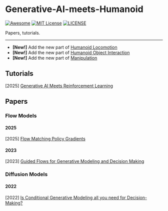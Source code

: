 # Generative-AI-meets-Humanoid

[![Awesome](https://awesome.re/badge.svg)](https://awesome.re) [![MIT License](https://img.shields.io/badge/license-MIT-green.svg)](https://opensource.org/licenses/MIT) [![LICENSE](https://img.shields.io/badge/license-Anti%20996-blue.svg)](https://github.com/996icu/996.ICU/blob/master/LICENSE)

Papers, tutorials.

---

- **[New!]** Add the new part of [Humanoid Locomotion](https://github.com/Evan-wyl/Generative-Modeling-for-Emodied-AI/blob/master/humanoid-locomotion.md)
- **[New!]** Add the new part of [Humanoid Object Interaction](https://github.com/Evan-wyl/Generative-Modeling-for-Emodied-AI/blob/master/humanoid-object-interaction.md)
- **[New!]** Add the new part of [Manipulation](https://github.com/Evan-wyl/Generative-Modeling-for-Emodied-AI/blob/master/manipulation.md)



## Tutorials

[2025] [Generative AI Meets Reinforcement Learning](https://generative-rl-tutorial.github.io/)



## Papers

### Flow Models

#### 2025

[2025] [Flow Matching Policy Gradients](https://arxiv.org/abs/2507.21053)

#### 2023

[2023] [Guided Flows for Generative Modeling and Decision Making](https://arxiv.org/abs/2311.13443)



### Diffusion Models

#### 2022

[2022] [Is Conditional Generative Modeling all you need for Decision-Making?](https://arxiv.org/abs/2211.15657)